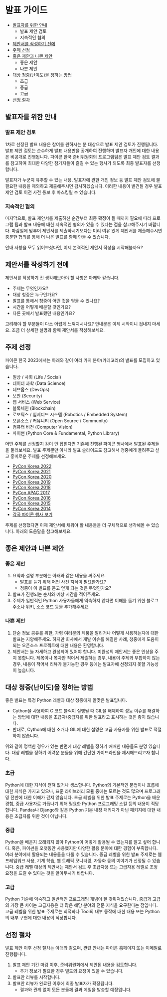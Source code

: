 # 발표 가이드
- [발표자를 위한 안내](#발표자를-위한-안내)
    - 발표 제안 검토
    - 지속적인 협의
- [제안서를 작성하기 전에](#제안서를-작성하기-전에)
- [주제 선정](#주제-선정)
- [좋은 제안과 나쁜 제안](#좋은-제안과-나쁜-제안)
    - 좋은 제안
    - 나쁜 제안
- [대상 청중(난이도)을 정하는 방법](#대상-청중(난이도)을-정하는-방법)
    - 초급
    - 중급
    - 고급
- [선정 절차](#선정-절차)


## 발표자를 위한 안내

### 발표 제안 검토
1차로 선정된 발표 내용은 참여를 원하시는 분 대상으로 발표 제안 검토가 진행됩니다. 발표 제안 검토는 순수하게 발표 내용만을 공개하여 진행하며 발표자 개인에 대한 내용은 비공개로 진행됩니다. 파이콘 한국 준비위원회의 프로그램팀은 발표 제안 검토 결과를 참고하여 최대한 다양한 참가자들이 즐길 수 있는 행사가 되도록 최종 발표자를 선정합니다.

발표자가 누군지 유추할 수 있는 내용, 발표자에 관한 개인 정보 등 발표 제안 검토에 불필요한 내용을 제외하고 제출해주시면 감사하겠습니다. 이러한 내용이 발견될 경우 발표 제안 검토 이전 사전 통보 후 마스킹될 수 있습니다.

### 지속적인 협의
마지막으로, 발표 제안서를 제출하신 순간부터 최종 확정이 될 때까지 필요에 따라 프로그램 팀과 발표 내용에 대한 지속적인 협의가 있을 수 있다는 점을 참고해주시기 바랍니다. 마감일에 맞추어 제안서를 제출하시기보다는 미리 여유 있게 제안서를 제출해주시면 충분한 협의를 통해 더 나은 발표를 함께 만들 수 있습니다.

안내 사항을 모두 읽어보셨다면, 이제 본격적인 제안서 작성을 시작해볼까요?

## 제안서를 작성하기 전에
제안서를 작성하기 전 생각해보아야 할 사항은 아래와 같습니다.

- 주제는 무엇인가요?
- 대상 청중은 누구인가요?
- 발표를 통해서 청중이 어떤 것을 얻을 수 있나요?
- 시간을 어떻게 배분할 것인가요?
- 다른 곳에서 발표했던 내용인가요?

고려해야 할 부분들이 다소 어렵게 느껴지시나요? 안내문은 이제 시작이니 겁내지 마세요. 조금 더 상세한 설명과 함께 제안서를 작성해보세요.


## 주제 선정
파이콘 한국 2023에서는 아래와 같이 여러 가지 분야(카테고리)의 발표를 모집하고 있습니다.

- 일상 / 사회 (Life / Social)
- 데이터 과학 (Data Science)
- 데브옵스 (DevOps)
- 보안 (Security)
- 웹 서비스 (Web Service)
- 블록체인 (Blockchain)
- 로보틱스 / 임베디드 시스템 (Robotics / Embedded System)
- 오픈소스 / 커뮤니티 (Open Source / Community)
- 컴퓨터 비전 (Computer Vision)
- 파이썬 (Python Core & Fundamental, Python Library)

어떤 주제를 선정할지 감이 안 잡힌다면 기존에 진행된 파이콘 행사에서 발표된 주제들을 둘러보세요. 발표 주제뿐만 아니라 발표 슬라이드도 참고해서 청중에게 들려주고 싶고 흥미로운 주제를 선정해보세요.

- [PyCon Korea 2022](https://pycon.kr/2022)
- [PyCon Korea 2021](https://pycon.kr/2021)
- [PyCon Korea 2020](https://pycon.kr/2020/)
- [PyCon Korea 2019](https://archive.pycon.kr/2019/)
- [PyCon Korea 2018](https://pycon.kr/2018)
- [PyCon APAC 2017](https://pycon.kr/2017)
- [PyCon Korea 2016](https://pycon.kr/2016)
- [PyCon Korea 2015](https://pycon.kr/2015)
- [PyCon Korea 2014](https://pycon.kr/2014)
- [각국 파이콘 행사 보기](https://pycon.org)

주제를 선정했다면 이제 제안서에 채워야 할 내용들을 더 구체적으로 생각해볼 수 있습니다. 아래의 도움말을 참고해보세요.

## 좋은 제안과 나쁜 제안
### 좋은 제안
1. 요약과 설명 부분에는 아래와 같은 내용을 써주세요.
    - 발표를 듣기 위해 어떤 사전 지식이 필요한가요?
    - 청중이 이 발표를 듣고 얻게 되는 것은 무엇인가요?
2. 발표가 진행되는 순서와 예상 시간을 적어주세요.
3. 주제가 일반적인 Python 사용자들에게 익숙하지 않다면 이해를 돕기 위한 블로그 주소나 위키, 소스 코드 등을 추가해주세요.

### 나쁜 제안
1. 단순 정보 공유를 위한, 가령 여러분의 제품을 알리거나 어떻게 사용하는지에 대한 발표는 지양해주세요. 하지만 회사에서 개발 이슈를 해결한 사례, 청중에게 도움이 되는 오픈소스 프로젝트에 대한 내용은 환영합니다.
2. 제안서는 늘 자세하고 완성되어 있어야 합니다. 미완성의 제안서는 좋은 인상을 주지 못합니다. 제목이나 목차만 적어서 제출하는 경우, 내용이 주제와 부합하지 않는 경우, 내용이 적어서 리뷰가 불가능한 경우 등에는 발표자에 선정되지 못할 가능성이 높습니다.

## 대상 청중(난이도)을 정하는 방법
좋은 발표는 특정 Python 레벨과 대상 청중에게 알맞은 발표입니다.

- Cython을 사용하여 C 코드 블럭이 실행될 때 GIL을 해제하여 성능 이슈를 해결하는 방법에 대한 내용을 초급자/중급자를 위한 발표라고 표시하는 것은 좋지 않습니다.
- 반대로, Cython에 대한 소개나 GIL에 대한 설명은 고급 사용자를 위한 발표로 적절하지 않습니다.

위와 같이 명백한 경우가 있는 반면에 대상 레벨을 정하기 애매한 내용들도 분명 있습니다. 대상 레벨을 정하기 어려운 분들을 위해 간단한 가이드라인을 제시해드리고자 합니다.

### 초급
Python에 대한 지식이 전혀 없거나 생소합니다. Python의 기본적인 문법이나 흐름에 대한 지식은 가지고 있으나, 표준 라이브러리 모듈 중에는 모르는 것도 많으며 프로그래밍 전반에 대한 이해가 깊지 않습니다.
초급 레벨을 위한 발표 주제로는 Python을 배운 경험, 중급 사용자로 거듭나기 위해 필요한 Python 프로그래밍 스킬 등의 내용이 적당합니다. Pandas나 Django와 같은 Python 기본 내장 패키지가 아닌 패키지에 대한 내용은 초급자를 위한 것이 아닙니다.

### 중급
Python을 배운지 오래되지 않아 Python이 어떻게 활용될 수 있는지를 알고 싶어 합니다. 혹은, 파이썬을 오랫동안 사용했지만 다양한 활용 분야에 대한 경험이 부족합니다. 여러 분야에서 활용되는 내용들을 다룰 수 있습니다.
중급 레벨을 위한 발표 주제로는 웹 프레임워크 사용, 기계 학습, 웹 트래픽 모니터링, 자동화 등의 이야기가 선정될 수 있습니다. 중급 레벨 대상의 제안서는 제안서 검토 후 초급자용 또는 고급자용 레벨로 조정 요청을 드릴 수 있다는 것을 알아두시기 바랍니다.

### 고급
Python 기술에 익숙하고 일반적인 프로그래밍 개념이 잘 갖춰져있습니다. 중급과 고급의 가장 큰 차이는 고급자용은 더 많은 해당 분야의 전문 지식을 요구한다는 점입니다.
고급 레벨을 위한 발표 주제로는 최적화나 Tool의 내부 동작에 대한 내용 또는 Python의 내부 구현에 대한 내용이 적당합니다.



## 선정 절차
발표 제안 이후 선정 절차는 아래와 같으며, 관련 안내는 파이콘 홈페이지 또는 이메일로 진행됩니다.

1. 발표 제안 기간 마감 이후, 준비위원회에서 제안된 내용을 검토합니다.
    - 추가 정보가 필요한 경우 별도의 요청이 있을 수 있습니다.
2. 발표안 리뷰를 시작합니다.
3. 발표안 리뷰가 완료된 이후에 최종 발표자가 확정됩니다.
    - 결과와 관계 없이 모든 분들께 결과 메일을 발송할 예정입니다.
